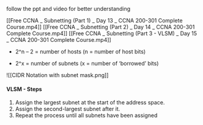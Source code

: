 follow the ppt and video for better understanding

[[Free CCNA _ Subnetting (Part 1) _ Day 13 _ CCNA 200-301 Complete Course.mp4]]
[[Free CCNA _ Subnetting (Part 2) _ Day 14 _ CCNA 200-301 Complete Course.mp4]]
[[Free CCNA _ Subnetting (Part 3 - VLSM) _ Day 15 _ CCNA 200-301 Complete Course.mp4]]


- 2^n – 2 = number of hosts
	(n = number of host bits)

- 2^x = number of subnets
	(x = number of ‘borrowed’ bits)

![[CIDR Notation with subnet mask.png]]


#### VLSM - Steps
1) Assign the largest subnet at the start of the address space.
2) Assign the second-largest subnet after it.
3) Repeat the process until all subnets have been assigned